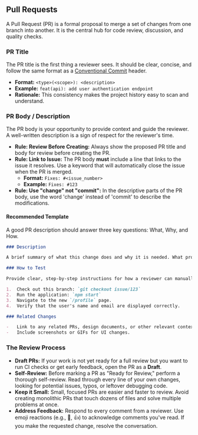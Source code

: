 ## Pull Requests

A Pull Request (PR) is a formal proposal to merge a set of changes from one branch into another. It is the central hub for code review, discussion, and quality checks.



### PR Title

The PR title is the first thing a reviewer sees. It should be clear, concise, and follow the same format as a [Conventional Commit](commit-messages.md) header.

-   **Format:** `<type>(<scope>): <description>`
-   **Example:** `feat(api): add user authentication endpoint`
-   **Rationale:** This consistency makes the project history easy to scan and understand.

### PR Body / Description

The PR body is your opportunity to provide context and guide the reviewer. A well-written description is a sign of respect for the reviewer's time.

-   **Rule: Review Before Creating:** Always show the proposed PR title and body for review before creating the PR.
-   **Rule: Link to Issue:** The PR body **must** include a line that links to the issue it resolves. Use a keyword that will automatically close the issue when the PR is merged.
    -   **Format:** `Fixes: #<issue_number>`
    -   **Example:** `Fixes: #123`
-   **Rule: Use "change" not "commit":** In the descriptive parts of the PR body, use the word 'change' instead of 'commit' to describe the modifications.

#### Recommended Template

A good PR description should answer three key questions: What, Why, and How.

```markdown
### Description

A brief summary of what this change does and why it is needed. What problem does this solve? This should provide more context than the title alone.

### How to Test

Provide clear, step-by-step instructions for how a reviewer can manually verify these changes. Be explicit.

1.  Check out this branch: `git checkout issue/123`
2.  Run the application: `npm start`
3.  Navigate to the new `/profile` page.
4.  Verify that the user's name and email are displayed correctly.

### Related Changes

-   Link to any related PRs, design documents, or other relevant context.
-   Include screenshots or GIFs for UI changes.
```

### The Review Process

-   **Draft PRs:** If your work is not yet ready for a full review but you want to run CI checks or get early feedback, open the PR as a **Draft**.
-   **Self-Review:** Before marking a PR as "Ready for Review," perform a thorough self-review. Read through every line of your own changes, looking for potential issues, typos, or leftover debugging code.
-   **Keep it Small:** Small, focused PRs are easier and faster to review. Avoid creating monolithic PRs that touch dozens of files and solve multiple problems at once.
-   **Address Feedback:** Respond to every comment from a reviewer. Use emoji reactions (e.g., 👀, 👍) to acknowledge comments you've read. If you make the requested change, resolve the conversation.